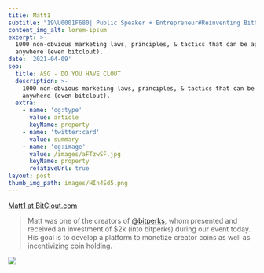 ```yaml
---
title: Matt1
subtitle: "19\U0001F680| Public Speaker + Entrepreneur#Reinventing BitClout Economy"
content_img_alt: lorem-ipsum
excerpt: >-
  1000 non-obvious marketing laws, principles, & tactics that can be applied
  anywhere (even bitclout).
date: '2021-04-09'
seo:
  title: ASG - DO YOU HAVE CLOUT
  description: >-
    1000 non-obvious marketing laws, principles, & tactics that can be applied
    anywhere (even bitclout).
  extra:
    - name: 'og:type'
      value: article
      keyName: property
    - name: 'twitter:card'
      value: summary
    - name: 'og:image'
      value: /images/aFTzwSF.jpg
      keyName: property
      relativeUrl: true
layout: post
thumb_img_path: images/HIn4Sd5.png
---
```

[Matt1 at BitClout.com](https://bitclout.com/u/matt1)

> Matt was one of the creators of [@bitperks](https://bitclout.com/u/bitperks), whom presented and received an investment of $2k (into bitperks) during our event today. His goal is to develop a platform to monetize creator coins as well as incentivizing coin holding.

![](/images/HIn4Sd5.png)
